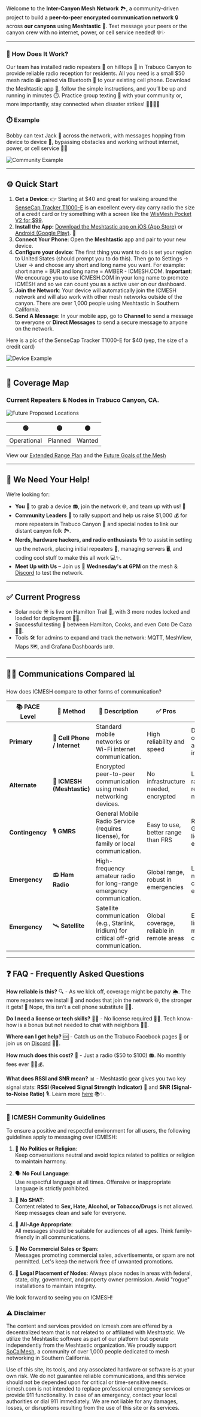 Welcome to the **Inter-Canyon Mesh Network** 🏞️, a community-driven project to build a **peer-to-peer encrypted communication network** 🔒 across **our canyons** using **Meshtastic** 📡. Text message your peers or the canyon crew with no internet, power, or cell service needed! 🌐✨

---

### 📡 **How Does It Work?**  
Our team has installed radio repeaters 📡 on hilltops 🌄 in Trabuco Canyon to provide reliable radio reception for residents. All you need is a small $50 mesh radio 📻 paired via Bluetooth 📲 to your existing cell phone. Download the Meshtastic app 📱, follow the simple instructions, and you’ll be up and running in minutes ⏱️. Practice group texting 💬 with your community or, more importantly, stay connected when disaster strikes! 📶💧🔥🌐

### ⏱️ **Example**
Bobby can text Jack 💬 across the network, with messages hopping from device to device 🚀, bypassing obstacles and working without internet, power, or cell service 🚫✨

![Community Example](images/community-example.jpg)

---

## ⚙️ **Quick Start**  

1. **Get a Device**: 👉 Starting at $40 and great for walking around the [SenseCap Tracker T1000-E](https://www.seeedstudio.com/SenseCAP-Card-Tracker-T1000-E-for-Meshtastic-p-5913.html) is an excellent every day carry radio the size of a credit card or try something with a screen like the [WisMesh Pocket V2 for $99](https://store.rakwireless.com/products/wismesh-pocket).
2. **Install the App:** [Download the Meshtastic app on iOS (App Store)](https://apps.apple.com/us/app/meshtastic/id1586432531) or [Android (Google Play)](https://play.google.com/store/apps/details?id=com.geeksville.mesh&pcampaignid=web_share). 📲  
3. **Connect Your Phone**: Open the **Meshtastic** app and pair to your new device. 
4. **Configure your device**: The first thing you want to do is set your region to United States (should prompt you to do this).  Then go to Settings -> User -> and choose any short and long name you want.  For example: short name = BUR and long name = AMBER - ICMESH.COM. **Important**: We encourage you to use ICMESH.COM in your long name to promote ICMESH and so we can count you as a active user on our dashboard.
5. **Join the Network**: Your device will automatically join the ICMESH network and will also work with other mesh networks outside of the canyon. There are over 1,000 people using Meshtastic in Southern California.
6. **Send A Message**: In your mobile app, go to **Channel** to send a message to everyone or **Direct Messages** to send a secure message to anyone on the network.

Here is a pic of the SenseCap Tracker T1000-E for $40 (yep, the size of a credit card)

![Device Example](images/t1000.webp)

---

## 📍 **Coverage Map**  

### Current Repeaters & Nodes in Trabuco Canyon, CA.

![Future Proposed Locations](images/future-network.png)

| 🟢   | 🟡   | ⚫   |
|------|------|------|
| Operational | Planned | Wanted |

View our [Extended Range Plan](EXTENDED-RANGE.md) and the [Future Goals of the Mesh](FUTURE-GOALS.md)

---

## 🤝 **We Need Your Help!**

We’re looking for:

- **You** 👤 to grab a device 📻, join the network 🌐, and team up with us! 🚀
- **Community Leaders** 🌟 to rally support and help us raise $1,000 💰 for more repeaters in Trabuco Canyon 📡 and special nodes to link our distant canyon folk 🏞️.
- **Nerds, hardware hackers, and radio enthusiasts** 🎙️🤓 to assist in setting up the network, placing initial repeaters 📶, managing servers 🖥️, and coding cool stuff to make this all work 💻✨.
- **Meet Up with Us** – Join us 📅 **Wednesday's at 6PM** on the mesh & [Discord](https://discord.com/invite/YY4eNUTF?utm_source=Discord%20Widget&utm_medium=Connect) to test the network.

---

## ✅ **Current Progress**  
- Solar node ☀️ is live on Hamilton Trail 🌄, with 3 more nodes locked and loaded for deployment 📡🚀.  
- Successful testing 🎉 between Hamilton, Cooks, and even Coto De Caza 📶✨.  
- Tools 🛠️ for admins to expand and track the network: MQTT, MeshView, Maps 🗺️, and Grafana Dashboards 📊🌐.   

---

## 📡✨ Communications Compared 📊

How does ICMESH compare to other forms of communication?

| 📚 **PACE Level**   | 📡 **Method**           | 📝 **Description**                                                                             | ✅ **Pros**                           | ❌ **Cons**                           |
|----------------------|--------------------------|------------------------------------------------------------------------------------------------|----------------------------------------|----------------------------------------|
| **Primary**          | 📱 **Cell Phone / Internet** | Standard mobile networks or Wi-Fi internet communication.                                       | High reliability and speed             | Dependent on towers and infrastructure |
| **Alternate**        | 📶 **ICMESH (Meshtastic)**   | Encrypted peer-to-peer communication using mesh networking devices.                             | No infrastructure needed, encrypted    | Limited range, requires local nodes    |
| **Contingency**      | 🎙️ **GMRS**                  | General Mobile Radio Service (requires license), for family or local communication.              | Easy to use, better range than FRS     | Requires GMRS license, non-encrypted   |
| **Emergency**        | 📻 **Ham Radio**          | High-frequency amateur radio for long-range emergency communication.                            | Global range, robust in emergencies    | License needed, complex equipment      |
| **Emergency**        | 🛰️ **Satellite**             | Satellite communication (e.g., Starlink, Iridium) for critical off-grid communication.           | Global coverage, reliable in remote areas | Expensive, limited message capacity  |

---

## ❓ **FAQ - Frequently Asked Questions**

**How reliable is this?** 🔍 - As we kick off, coverage might be patchy 🌦️. The more repeaters we install 📡 and nodes that join the network 🌐, the stronger it gets! 🚀 Nope, this isn’t a cell phone substitute 📱❌.

**Do I need a license or tech skills?** 🧑‍🔧 - No license required 🎫❌. Tech know-how is a bonus but not needed to chat with neighbors 👋😊.

**Where can I get help?** 🆘 - Catch us on the Trabuco Facebook pages 📖 or join us on [Discord](https://discord.com/invite/YY4eNUTF?utm_source=Discord%20Widget&utm_medium=Connect) 💬✨.

**How much does this cost?** 💸 - Just a radio ($50 to $100) 📻. No monthly fees ever 🙅‍♂️💰.

**What does RSSI and SNR mean?** 📊 - Meshtastic gear gives you two key signal stats: **RSSI (Received Signal Strength Indicator)** 📶 and **SNR (Signal-to-Noise Ratio)** 🎙️. Learn more [here](rssi-snr.md) 📚✨.

---

### 📜 **ICMESH Community Guidelines**  

To ensure a positive and respectful environment for all users, the following guidelines apply to messaging over ICMESH:  

1. 🚫 **No Politics or Religion**:  
   Keep conversations neutral and avoid topics related to politics or religion to maintain harmony.  

2. 🗣️ **No Foul Language**:  
   Use respectful language at all times. Offensive or inappropriate language is strictly prohibited.  

3. 🚷 **No SHAT**:  
   Content related to **Sex, Hate, Alcohol, or Tobacco/Drugs** is not allowed. Keep messages clean and safe for everyone.  

4. 👶 **All-Age Appropriate**:  
   All messages should be suitable for audiences of all ages. Think family-friendly in all communications.  

5. 📵 **No Commercial Sales or Spam**:  
   Messages promoting commercial sales, advertisements, or spam are not permitted. Let's keep the network free of unwanted promotions.

6. 🪪 **Legal Placement of Nodes**:
   Always place nodes in areas with federal, state, city, government, and property owner permission. Avoid "rogue" installations to maintain integrity.

We look forward to seeing you on ICMESH!

### ⚠️ Disclaimer

The content and services provided on icmesh.com are offered by a decentralized team that is not related to or affiliated with Meshtastic. We utilize the Meshtastic software as part of our platform but operate independently from the Meshtastic organization. We proudly support [SoCalMesh](https://socalmesh.org), a community of over 1,000 people dedicated to mesh networking in Southern California.

Use of this site, its tools, and any associated hardware or software is at your own risk. We do not guarantee reliable communications, and this service should not be depended upon for critical or time-sensitive needs. icmesh.com is not intended to replace professional emergency services or provide 911 functionality. In case of an emergency, contact your local authorities or dial 911 immediately. We are not liable for any damages, losses, or disruptions resulting from the use of this site or its services.
